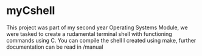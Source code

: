# myCshell

This project was part of my second year Operating Systems Module, we were tasked to create a rudamental terminal shell with functioning commands using C. You can compile the shell I created using make, further documentation can be read in /manual
